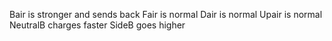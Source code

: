 Bair is stronger and sends back
Fair is normal
Dair is normal
Upair is normal
NeutralB charges faster
SideB goes higher